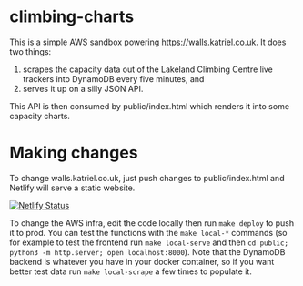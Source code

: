 # climbing-charts

This is a simple AWS sandbox powering https://walls.katriel.co.uk. It does two things:

  1) scrapes the capacity data out of the Lakeland Climbing Centre live trackers into DynamoDB every five minutes, and
  2) serves it up on a silly JSON API.

This API is then consumed by public/index.html which renders it into some capacity charts.

# Making changes

To change walls.katriel.co.uk, just push changes to public/index.html and Netlify will serve a static website.

[![Netlify Status](https://api.netlify.com/api/v1/badges/40a98486-c7b1-4c52-8c86-d186b041682e/deploy-status)](https://app.netlify.com/sites/festive-visvesvaraya-dc7e58/deploys)

To change the AWS infra, edit the code locally then run `make deploy` to push it to prod. You can test the functions with the `make local-*` commands (so for example to test the frontend run `make local-serve` and then `cd public; python3 -m http.server; open localhost:8000`). Note that the DynamoDB backend is whatever you have in your docker container, so if you want better test data run `make local-scrape` a few times to populate it.
